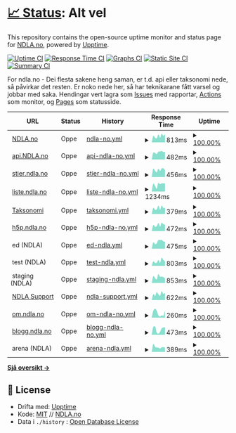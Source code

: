 # [📈 Status](https://status.ndla.no): <!--live status--> **Alt vel**

This repository contains the open-source uptime monitor and status page for [NDLA.no](https://ndla.no), powered by [Upptime](https://github.com/upptime/upptime).

[![Uptime CI](https://github.com/NDLANO/oppetid/workflows/Uptime%20CI/badge.svg)](https://github.com/NDLANO/oppetid/actions?query=workflow%3A%22Uptime+CI%22)
[![Response Time CI](https://github.com/NDLANO/oppetid/workflows/Response%20Time%20CI/badge.svg)](https://github.com/NDLANO/oppetid/actions?query=workflow%3A%22Response+Time+CI%22)
[![Graphs CI](https://github.com/NDLANO/oppetid/workflows/Graphs%20CI/badge.svg)](https://github.com/NDLANO/oppetid/actions?query=workflow%3A%22Graphs+CI%22)
[![Static Site CI](https://github.com/NDLANO/oppetid/workflows/Static%20Site%20CI/badge.svg)](https://github.com/NDLANO/oppetid/actions?query=workflow%3A%22Static+Site+CI%22)
[![Summary CI](https://github.com/NDLANO/oppetid/workflows/Summary%20CI/badge.svg)](https://github.com/NDLANO/oppetid/actions?query=workflow%3A%22Summary+CI%22)

For ndla.no - Dei flesta sakene heng saman, er t.d. api eller taksonomi nede, så påvirkar det resten. Er noko nede her, så har teknikarane fått varsel og jobbar med saka.
Hendingar vert lagra som [Issues](https://github.com/NDLANO/oppetid/issues) med rapportar, [Actions](https://github.com/NDLANO/oppetid/actions) som monitor, og [Pages](https://NDLANO.github.io/oppetid/) som statusside.

<!--start: status pages-->
<!-- This summary is generated by Upptime (https://github.com/upptime/upptime) -->
<!-- Do not edit this manually, your changes will be overwritten -->
<!-- prettier-ignore -->
| URL | Status | History | Response Time | Uptime |
| --- | ------ | ------- | ------------- | ------ |
| <img alt="" src="https://ndla.no/static/ndla-favicon.png" height="13"> [NDLA.no](https://ndla.no) | Oppe | [ndla-no.yml](https://github.com/NDLANO/oppetid/commits/HEAD/history/ndla-no.yml) | <details><summary><img alt="Response time graph" src="./graphs/ndla-no/response-time-week.png" height="20"> 813ms</summary><br><a href="https://status.ndla.no/history/ndla-no"><img alt="Response time 880" src="https://img.shields.io/endpoint?url=https%3A%2F%2Fraw.githubusercontent.com%2FNDLANO%2Foppetid%2FHEAD%2Fapi%2Fndla-no%2Fresponse-time.json"></a><br><a href="https://status.ndla.no/history/ndla-no"><img alt="24-hour response time 580" src="https://img.shields.io/endpoint?url=https%3A%2F%2Fraw.githubusercontent.com%2FNDLANO%2Foppetid%2FHEAD%2Fapi%2Fndla-no%2Fresponse-time-day.json"></a><br><a href="https://status.ndla.no/history/ndla-no"><img alt="7-day response time 813" src="https://img.shields.io/endpoint?url=https%3A%2F%2Fraw.githubusercontent.com%2FNDLANO%2Foppetid%2FHEAD%2Fapi%2Fndla-no%2Fresponse-time-week.json"></a><br><a href="https://status.ndla.no/history/ndla-no"><img alt="30-day response time 872" src="https://img.shields.io/endpoint?url=https%3A%2F%2Fraw.githubusercontent.com%2FNDLANO%2Foppetid%2FHEAD%2Fapi%2Fndla-no%2Fresponse-time-month.json"></a><br><a href="https://status.ndla.no/history/ndla-no"><img alt="1-year response time 893" src="https://img.shields.io/endpoint?url=https%3A%2F%2Fraw.githubusercontent.com%2FNDLANO%2Foppetid%2FHEAD%2Fapi%2Fndla-no%2Fresponse-time-year.json"></a></details> | <details><summary><a href="https://status.ndla.no/history/ndla-no">100.00%</a></summary><a href="https://status.ndla.no/history/ndla-no"><img alt="All-time uptime 100.00%" src="https://img.shields.io/endpoint?url=https%3A%2F%2Fraw.githubusercontent.com%2FNDLANO%2Foppetid%2FHEAD%2Fapi%2Fndla-no%2Fuptime.json"></a><br><a href="https://status.ndla.no/history/ndla-no"><img alt="24-hour uptime 100.00%" src="https://img.shields.io/endpoint?url=https%3A%2F%2Fraw.githubusercontent.com%2FNDLANO%2Foppetid%2FHEAD%2Fapi%2Fndla-no%2Fuptime-day.json"></a><br><a href="https://status.ndla.no/history/ndla-no"><img alt="7-day uptime 100.00%" src="https://img.shields.io/endpoint?url=https%3A%2F%2Fraw.githubusercontent.com%2FNDLANO%2Foppetid%2FHEAD%2Fapi%2Fndla-no%2Fuptime-week.json"></a><br><a href="https://status.ndla.no/history/ndla-no"><img alt="30-day uptime 100.00%" src="https://img.shields.io/endpoint?url=https%3A%2F%2Fraw.githubusercontent.com%2FNDLANO%2Foppetid%2FHEAD%2Fapi%2Fndla-no%2Fuptime-month.json"></a><br><a href="https://status.ndla.no/history/ndla-no"><img alt="1-year uptime 100.00%" src="https://img.shields.io/endpoint?url=https%3A%2F%2Fraw.githubusercontent.com%2FNDLANO%2Foppetid%2FHEAD%2Fapi%2Fndla-no%2Fuptime-year.json"></a></details>
| <img alt="" src="https://ndla.no/static/ndla-favicon.png" height="13"> [api.NDLA.no](https://api.ndla.no) | Oppe | [api-ndla-no.yml](https://github.com/NDLANO/oppetid/commits/HEAD/history/api-ndla-no.yml) | <details><summary><img alt="Response time graph" src="./graphs/api-ndla-no/response-time-week.png" height="20"> 482ms</summary><br><a href="https://status.ndla.no/history/api-ndla-no"><img alt="Response time 454" src="https://img.shields.io/endpoint?url=https%3A%2F%2Fraw.githubusercontent.com%2FNDLANO%2Foppetid%2FHEAD%2Fapi%2Fapi-ndla-no%2Fresponse-time.json"></a><br><a href="https://status.ndla.no/history/api-ndla-no"><img alt="24-hour response time 648" src="https://img.shields.io/endpoint?url=https%3A%2F%2Fraw.githubusercontent.com%2FNDLANO%2Foppetid%2FHEAD%2Fapi%2Fapi-ndla-no%2Fresponse-time-day.json"></a><br><a href="https://status.ndla.no/history/api-ndla-no"><img alt="7-day response time 482" src="https://img.shields.io/endpoint?url=https%3A%2F%2Fraw.githubusercontent.com%2FNDLANO%2Foppetid%2FHEAD%2Fapi%2Fapi-ndla-no%2Fresponse-time-week.json"></a><br><a href="https://status.ndla.no/history/api-ndla-no"><img alt="30-day response time 423" src="https://img.shields.io/endpoint?url=https%3A%2F%2Fraw.githubusercontent.com%2FNDLANO%2Foppetid%2FHEAD%2Fapi%2Fapi-ndla-no%2Fresponse-time-month.json"></a><br><a href="https://status.ndla.no/history/api-ndla-no"><img alt="1-year response time 462" src="https://img.shields.io/endpoint?url=https%3A%2F%2Fraw.githubusercontent.com%2FNDLANO%2Foppetid%2FHEAD%2Fapi%2Fapi-ndla-no%2Fresponse-time-year.json"></a></details> | <details><summary><a href="https://status.ndla.no/history/api-ndla-no">100.00%</a></summary><a href="https://status.ndla.no/history/api-ndla-no"><img alt="All-time uptime 99.99%" src="https://img.shields.io/endpoint?url=https%3A%2F%2Fraw.githubusercontent.com%2FNDLANO%2Foppetid%2FHEAD%2Fapi%2Fapi-ndla-no%2Fuptime.json"></a><br><a href="https://status.ndla.no/history/api-ndla-no"><img alt="24-hour uptime 100.00%" src="https://img.shields.io/endpoint?url=https%3A%2F%2Fraw.githubusercontent.com%2FNDLANO%2Foppetid%2FHEAD%2Fapi%2Fapi-ndla-no%2Fuptime-day.json"></a><br><a href="https://status.ndla.no/history/api-ndla-no"><img alt="7-day uptime 100.00%" src="https://img.shields.io/endpoint?url=https%3A%2F%2Fraw.githubusercontent.com%2FNDLANO%2Foppetid%2FHEAD%2Fapi%2Fapi-ndla-no%2Fuptime-week.json"></a><br><a href="https://status.ndla.no/history/api-ndla-no"><img alt="30-day uptime 100.00%" src="https://img.shields.io/endpoint?url=https%3A%2F%2Fraw.githubusercontent.com%2FNDLANO%2Foppetid%2FHEAD%2Fapi%2Fapi-ndla-no%2Fuptime-month.json"></a><br><a href="https://status.ndla.no/history/api-ndla-no"><img alt="1-year uptime 99.98%" src="https://img.shields.io/endpoint?url=https%3A%2F%2Fraw.githubusercontent.com%2FNDLANO%2Foppetid%2FHEAD%2Fapi%2Fapi-ndla-no%2Fuptime-year.json"></a></details>
| <img alt="" src="https://ndla.no/static/ndla-favicon.png" height="13"> [stier.ndla.no](https://stier.ndla.no) | Oppe | [stier-ndla-no.yml](https://github.com/NDLANO/oppetid/commits/HEAD/history/stier-ndla-no.yml) | <details><summary><img alt="Response time graph" src="./graphs/stier-ndla-no/response-time-week.png" height="20"> 456ms</summary><br><a href="https://status.ndla.no/history/stier-ndla-no"><img alt="Response time 489" src="https://img.shields.io/endpoint?url=https%3A%2F%2Fraw.githubusercontent.com%2FNDLANO%2Foppetid%2FHEAD%2Fapi%2Fstier-ndla-no%2Fresponse-time.json"></a><br><a href="https://status.ndla.no/history/stier-ndla-no"><img alt="24-hour response time 328" src="https://img.shields.io/endpoint?url=https%3A%2F%2Fraw.githubusercontent.com%2FNDLANO%2Foppetid%2FHEAD%2Fapi%2Fstier-ndla-no%2Fresponse-time-day.json"></a><br><a href="https://status.ndla.no/history/stier-ndla-no"><img alt="7-day response time 456" src="https://img.shields.io/endpoint?url=https%3A%2F%2Fraw.githubusercontent.com%2FNDLANO%2Foppetid%2FHEAD%2Fapi%2Fstier-ndla-no%2Fresponse-time-week.json"></a><br><a href="https://status.ndla.no/history/stier-ndla-no"><img alt="30-day response time 504" src="https://img.shields.io/endpoint?url=https%3A%2F%2Fraw.githubusercontent.com%2FNDLANO%2Foppetid%2FHEAD%2Fapi%2Fstier-ndla-no%2Fresponse-time-month.json"></a><br><a href="https://status.ndla.no/history/stier-ndla-no"><img alt="1-year response time 493" src="https://img.shields.io/endpoint?url=https%3A%2F%2Fraw.githubusercontent.com%2FNDLANO%2Foppetid%2FHEAD%2Fapi%2Fstier-ndla-no%2Fresponse-time-year.json"></a></details> | <details><summary><a href="https://status.ndla.no/history/stier-ndla-no">100.00%</a></summary><a href="https://status.ndla.no/history/stier-ndla-no"><img alt="All-time uptime 100.00%" src="https://img.shields.io/endpoint?url=https%3A%2F%2Fraw.githubusercontent.com%2FNDLANO%2Foppetid%2FHEAD%2Fapi%2Fstier-ndla-no%2Fuptime.json"></a><br><a href="https://status.ndla.no/history/stier-ndla-no"><img alt="24-hour uptime 100.00%" src="https://img.shields.io/endpoint?url=https%3A%2F%2Fraw.githubusercontent.com%2FNDLANO%2Foppetid%2FHEAD%2Fapi%2Fstier-ndla-no%2Fuptime-day.json"></a><br><a href="https://status.ndla.no/history/stier-ndla-no"><img alt="7-day uptime 100.00%" src="https://img.shields.io/endpoint?url=https%3A%2F%2Fraw.githubusercontent.com%2FNDLANO%2Foppetid%2FHEAD%2Fapi%2Fstier-ndla-no%2Fuptime-week.json"></a><br><a href="https://status.ndla.no/history/stier-ndla-no"><img alt="30-day uptime 100.00%" src="https://img.shields.io/endpoint?url=https%3A%2F%2Fraw.githubusercontent.com%2FNDLANO%2Foppetid%2FHEAD%2Fapi%2Fstier-ndla-no%2Fuptime-month.json"></a><br><a href="https://status.ndla.no/history/stier-ndla-no"><img alt="1-year uptime 99.99%" src="https://img.shields.io/endpoint?url=https%3A%2F%2Fraw.githubusercontent.com%2FNDLANO%2Foppetid%2FHEAD%2Fapi%2Fstier-ndla-no%2Fuptime-year.json"></a></details>
| <img alt="" src="https://ndla.no/static/ndla-favicon.png" height="13"> [liste.ndla.no](https://liste.ndla.no) | Oppe | [liste-ndla-no.yml](https://github.com/NDLANO/oppetid/commits/HEAD/history/liste-ndla-no.yml) | <details><summary><img alt="Response time graph" src="./graphs/liste-ndla-no/response-time-week.png" height="20"> 1234ms</summary><br><a href="https://status.ndla.no/history/liste-ndla-no"><img alt="Response time 1502" src="https://img.shields.io/endpoint?url=https%3A%2F%2Fraw.githubusercontent.com%2FNDLANO%2Foppetid%2FHEAD%2Fapi%2Fliste-ndla-no%2Fresponse-time.json"></a><br><a href="https://status.ndla.no/history/liste-ndla-no"><img alt="24-hour response time 1119" src="https://img.shields.io/endpoint?url=https%3A%2F%2Fraw.githubusercontent.com%2FNDLANO%2Foppetid%2FHEAD%2Fapi%2Fliste-ndla-no%2Fresponse-time-day.json"></a><br><a href="https://status.ndla.no/history/liste-ndla-no"><img alt="7-day response time 1234" src="https://img.shields.io/endpoint?url=https%3A%2F%2Fraw.githubusercontent.com%2FNDLANO%2Foppetid%2FHEAD%2Fapi%2Fliste-ndla-no%2Fresponse-time-week.json"></a><br><a href="https://status.ndla.no/history/liste-ndla-no"><img alt="30-day response time 1214" src="https://img.shields.io/endpoint?url=https%3A%2F%2Fraw.githubusercontent.com%2FNDLANO%2Foppetid%2FHEAD%2Fapi%2Fliste-ndla-no%2Fresponse-time-month.json"></a><br><a href="https://status.ndla.no/history/liste-ndla-no"><img alt="1-year response time 1772" src="https://img.shields.io/endpoint?url=https%3A%2F%2Fraw.githubusercontent.com%2FNDLANO%2Foppetid%2FHEAD%2Fapi%2Fliste-ndla-no%2Fresponse-time-year.json"></a></details> | <details><summary><a href="https://status.ndla.no/history/liste-ndla-no">100.00%</a></summary><a href="https://status.ndla.no/history/liste-ndla-no"><img alt="All-time uptime 99.94%" src="https://img.shields.io/endpoint?url=https%3A%2F%2Fraw.githubusercontent.com%2FNDLANO%2Foppetid%2FHEAD%2Fapi%2Fliste-ndla-no%2Fuptime.json"></a><br><a href="https://status.ndla.no/history/liste-ndla-no"><img alt="24-hour uptime 100.00%" src="https://img.shields.io/endpoint?url=https%3A%2F%2Fraw.githubusercontent.com%2FNDLANO%2Foppetid%2FHEAD%2Fapi%2Fliste-ndla-no%2Fuptime-day.json"></a><br><a href="https://status.ndla.no/history/liste-ndla-no"><img alt="7-day uptime 100.00%" src="https://img.shields.io/endpoint?url=https%3A%2F%2Fraw.githubusercontent.com%2FNDLANO%2Foppetid%2FHEAD%2Fapi%2Fliste-ndla-no%2Fuptime-week.json"></a><br><a href="https://status.ndla.no/history/liste-ndla-no"><img alt="30-day uptime 100.00%" src="https://img.shields.io/endpoint?url=https%3A%2F%2Fraw.githubusercontent.com%2FNDLANO%2Foppetid%2FHEAD%2Fapi%2Fliste-ndla-no%2Fuptime-month.json"></a><br><a href="https://status.ndla.no/history/liste-ndla-no"><img alt="1-year uptime 99.92%" src="https://img.shields.io/endpoint?url=https%3A%2F%2Fraw.githubusercontent.com%2FNDLANO%2Foppetid%2FHEAD%2Fapi%2Fliste-ndla-no%2Fuptime-year.json"></a></details>
| <img alt="" src="https://ndla.no/static/ndla-favicon.png" height="13"> [Taksonomi](https://api.ndla.no/taxonomy/api-docs) | Oppe | [taksonomi.yml](https://github.com/NDLANO/oppetid/commits/HEAD/history/taksonomi.yml) | <details><summary><img alt="Response time graph" src="./graphs/taksonomi/response-time-week.png" height="20"> 379ms</summary><br><a href="https://status.ndla.no/history/taksonomi"><img alt="Response time 1376" src="https://img.shields.io/endpoint?url=https%3A%2F%2Fraw.githubusercontent.com%2FNDLANO%2Foppetid%2FHEAD%2Fapi%2Ftaksonomi%2Fresponse-time.json"></a><br><a href="https://status.ndla.no/history/taksonomi"><img alt="24-hour response time 228" src="https://img.shields.io/endpoint?url=https%3A%2F%2Fraw.githubusercontent.com%2FNDLANO%2Foppetid%2FHEAD%2Fapi%2Ftaksonomi%2Fresponse-time-day.json"></a><br><a href="https://status.ndla.no/history/taksonomi"><img alt="7-day response time 379" src="https://img.shields.io/endpoint?url=https%3A%2F%2Fraw.githubusercontent.com%2FNDLANO%2Foppetid%2FHEAD%2Fapi%2Ftaksonomi%2Fresponse-time-week.json"></a><br><a href="https://status.ndla.no/history/taksonomi"><img alt="30-day response time 367" src="https://img.shields.io/endpoint?url=https%3A%2F%2Fraw.githubusercontent.com%2FNDLANO%2Foppetid%2FHEAD%2Fapi%2Ftaksonomi%2Fresponse-time-month.json"></a><br><a href="https://status.ndla.no/history/taksonomi"><img alt="1-year response time 1376" src="https://img.shields.io/endpoint?url=https%3A%2F%2Fraw.githubusercontent.com%2FNDLANO%2Foppetid%2FHEAD%2Fapi%2Ftaksonomi%2Fresponse-time-year.json"></a></details> | <details><summary><a href="https://status.ndla.no/history/taksonomi">100.00%</a></summary><a href="https://status.ndla.no/history/taksonomi"><img alt="All-time uptime 99.93%" src="https://img.shields.io/endpoint?url=https%3A%2F%2Fraw.githubusercontent.com%2FNDLANO%2Foppetid%2FHEAD%2Fapi%2Ftaksonomi%2Fuptime.json"></a><br><a href="https://status.ndla.no/history/taksonomi"><img alt="24-hour uptime 100.00%" src="https://img.shields.io/endpoint?url=https%3A%2F%2Fraw.githubusercontent.com%2FNDLANO%2Foppetid%2FHEAD%2Fapi%2Ftaksonomi%2Fuptime-day.json"></a><br><a href="https://status.ndla.no/history/taksonomi"><img alt="7-day uptime 100.00%" src="https://img.shields.io/endpoint?url=https%3A%2F%2Fraw.githubusercontent.com%2FNDLANO%2Foppetid%2FHEAD%2Fapi%2Ftaksonomi%2Fuptime-week.json"></a><br><a href="https://status.ndla.no/history/taksonomi"><img alt="30-day uptime 100.00%" src="https://img.shields.io/endpoint?url=https%3A%2F%2Fraw.githubusercontent.com%2FNDLANO%2Foppetid%2FHEAD%2Fapi%2Ftaksonomi%2Fuptime-month.json"></a><br><a href="https://status.ndla.no/history/taksonomi"><img alt="1-year uptime 99.93%" src="https://img.shields.io/endpoint?url=https%3A%2F%2Fraw.githubusercontent.com%2FNDLANO%2Foppetid%2FHEAD%2Fapi%2Ftaksonomi%2Fuptime-year.json"></a></details>
| <img alt="" src="https://h5p.org/sites/all/themes/professional_themec/favicon.ico" height="13"> [h5p.ndla.no](https://ca.h5p.ndla.no/h5p) | Oppe | [h5p-ndla-no.yml](https://github.com/NDLANO/oppetid/commits/HEAD/history/h5p-ndla-no.yml) | <details><summary><img alt="Response time graph" src="./graphs/h5p-ndla-no/response-time-week.png" height="20"> 472ms</summary><br><a href="https://status.ndla.no/history/h5p-ndla-no"><img alt="Response time 524" src="https://img.shields.io/endpoint?url=https%3A%2F%2Fraw.githubusercontent.com%2FNDLANO%2Foppetid%2FHEAD%2Fapi%2Fh5p-ndla-no%2Fresponse-time.json"></a><br><a href="https://status.ndla.no/history/h5p-ndla-no"><img alt="24-hour response time 367" src="https://img.shields.io/endpoint?url=https%3A%2F%2Fraw.githubusercontent.com%2FNDLANO%2Foppetid%2FHEAD%2Fapi%2Fh5p-ndla-no%2Fresponse-time-day.json"></a><br><a href="https://status.ndla.no/history/h5p-ndla-no"><img alt="7-day response time 472" src="https://img.shields.io/endpoint?url=https%3A%2F%2Fraw.githubusercontent.com%2FNDLANO%2Foppetid%2FHEAD%2Fapi%2Fh5p-ndla-no%2Fresponse-time-week.json"></a><br><a href="https://status.ndla.no/history/h5p-ndla-no"><img alt="30-day response time 517" src="https://img.shields.io/endpoint?url=https%3A%2F%2Fraw.githubusercontent.com%2FNDLANO%2Foppetid%2FHEAD%2Fapi%2Fh5p-ndla-no%2Fresponse-time-month.json"></a><br><a href="https://status.ndla.no/history/h5p-ndla-no"><img alt="1-year response time 524" src="https://img.shields.io/endpoint?url=https%3A%2F%2Fraw.githubusercontent.com%2FNDLANO%2Foppetid%2FHEAD%2Fapi%2Fh5p-ndla-no%2Fresponse-time-year.json"></a></details> | <details><summary><a href="https://status.ndla.no/history/h5p-ndla-no">100.00%</a></summary><a href="https://status.ndla.no/history/h5p-ndla-no"><img alt="All-time uptime 100.00%" src="https://img.shields.io/endpoint?url=https%3A%2F%2Fraw.githubusercontent.com%2FNDLANO%2Foppetid%2FHEAD%2Fapi%2Fh5p-ndla-no%2Fuptime.json"></a><br><a href="https://status.ndla.no/history/h5p-ndla-no"><img alt="24-hour uptime 100.00%" src="https://img.shields.io/endpoint?url=https%3A%2F%2Fraw.githubusercontent.com%2FNDLANO%2Foppetid%2FHEAD%2Fapi%2Fh5p-ndla-no%2Fuptime-day.json"></a><br><a href="https://status.ndla.no/history/h5p-ndla-no"><img alt="7-day uptime 100.00%" src="https://img.shields.io/endpoint?url=https%3A%2F%2Fraw.githubusercontent.com%2FNDLANO%2Foppetid%2FHEAD%2Fapi%2Fh5p-ndla-no%2Fuptime-week.json"></a><br><a href="https://status.ndla.no/history/h5p-ndla-no"><img alt="30-day uptime 100.00%" src="https://img.shields.io/endpoint?url=https%3A%2F%2Fraw.githubusercontent.com%2FNDLANO%2Foppetid%2FHEAD%2Fapi%2Fh5p-ndla-no%2Fuptime-month.json"></a><br><a href="https://status.ndla.no/history/h5p-ndla-no"><img alt="1-year uptime 100.00%" src="https://img.shields.io/endpoint?url=https%3A%2F%2Fraw.githubusercontent.com%2FNDLANO%2Foppetid%2FHEAD%2Fapi%2Fh5p-ndla-no%2Fuptime-year.json"></a></details>
| <img alt="" src="https://ndla.no/static/ndla-favicon.png" height="13"> ed (NDLA) | Oppe | [ed-ndla.yml](https://github.com/NDLANO/oppetid/commits/HEAD/history/ed-ndla.yml) | <details><summary><img alt="Response time graph" src="./graphs/ed-ndla/response-time-week.png" height="20"> 475ms</summary><br><a href="https://status.ndla.no/history/ed-ndla"><img alt="Response time 461" src="https://img.shields.io/endpoint?url=https%3A%2F%2Fraw.githubusercontent.com%2FNDLANO%2Foppetid%2FHEAD%2Fapi%2Fed-ndla%2Fresponse-time.json"></a><br><a href="https://status.ndla.no/history/ed-ndla"><img alt="24-hour response time 433" src="https://img.shields.io/endpoint?url=https%3A%2F%2Fraw.githubusercontent.com%2FNDLANO%2Foppetid%2FHEAD%2Fapi%2Fed-ndla%2Fresponse-time-day.json"></a><br><a href="https://status.ndla.no/history/ed-ndla"><img alt="7-day response time 475" src="https://img.shields.io/endpoint?url=https%3A%2F%2Fraw.githubusercontent.com%2FNDLANO%2Foppetid%2FHEAD%2Fapi%2Fed-ndla%2Fresponse-time-week.json"></a><br><a href="https://status.ndla.no/history/ed-ndla"><img alt="30-day response time 465" src="https://img.shields.io/endpoint?url=https%3A%2F%2Fraw.githubusercontent.com%2FNDLANO%2Foppetid%2FHEAD%2Fapi%2Fed-ndla%2Fresponse-time-month.json"></a><br><a href="https://status.ndla.no/history/ed-ndla"><img alt="1-year response time 462" src="https://img.shields.io/endpoint?url=https%3A%2F%2Fraw.githubusercontent.com%2FNDLANO%2Foppetid%2FHEAD%2Fapi%2Fed-ndla%2Fresponse-time-year.json"></a></details> | <details><summary><a href="https://status.ndla.no/history/ed-ndla">100.00%</a></summary><a href="https://status.ndla.no/history/ed-ndla"><img alt="All-time uptime 100.00%" src="https://img.shields.io/endpoint?url=https%3A%2F%2Fraw.githubusercontent.com%2FNDLANO%2Foppetid%2FHEAD%2Fapi%2Fed-ndla%2Fuptime.json"></a><br><a href="https://status.ndla.no/history/ed-ndla"><img alt="24-hour uptime 100.00%" src="https://img.shields.io/endpoint?url=https%3A%2F%2Fraw.githubusercontent.com%2FNDLANO%2Foppetid%2FHEAD%2Fapi%2Fed-ndla%2Fuptime-day.json"></a><br><a href="https://status.ndla.no/history/ed-ndla"><img alt="7-day uptime 100.00%" src="https://img.shields.io/endpoint?url=https%3A%2F%2Fraw.githubusercontent.com%2FNDLANO%2Foppetid%2FHEAD%2Fapi%2Fed-ndla%2Fuptime-week.json"></a><br><a href="https://status.ndla.no/history/ed-ndla"><img alt="30-day uptime 100.00%" src="https://img.shields.io/endpoint?url=https%3A%2F%2Fraw.githubusercontent.com%2FNDLANO%2Foppetid%2FHEAD%2Fapi%2Fed-ndla%2Fuptime-month.json"></a><br><a href="https://status.ndla.no/history/ed-ndla"><img alt="1-year uptime 100.00%" src="https://img.shields.io/endpoint?url=https%3A%2F%2Fraw.githubusercontent.com%2FNDLANO%2Foppetid%2FHEAD%2Fapi%2Fed-ndla%2Fuptime-year.json"></a></details>
| <img alt="" src="https://ndla.no/static/ndla-favicon.png" height="13"> test (NDLA) | Oppe | [test-ndla.yml](https://github.com/NDLANO/oppetid/commits/HEAD/history/test-ndla.yml) | <details><summary><img alt="Response time graph" src="./graphs/test-ndla/response-time-week.png" height="20"> 803ms</summary><br><a href="https://status.ndla.no/history/test-ndla"><img alt="Response time 964" src="https://img.shields.io/endpoint?url=https%3A%2F%2Fraw.githubusercontent.com%2FNDLANO%2Foppetid%2FHEAD%2Fapi%2Ftest-ndla%2Fresponse-time.json"></a><br><a href="https://status.ndla.no/history/test-ndla"><img alt="24-hour response time 550" src="https://img.shields.io/endpoint?url=https%3A%2F%2Fraw.githubusercontent.com%2FNDLANO%2Foppetid%2FHEAD%2Fapi%2Ftest-ndla%2Fresponse-time-day.json"></a><br><a href="https://status.ndla.no/history/test-ndla"><img alt="7-day response time 803" src="https://img.shields.io/endpoint?url=https%3A%2F%2Fraw.githubusercontent.com%2FNDLANO%2Foppetid%2FHEAD%2Fapi%2Ftest-ndla%2Fresponse-time-week.json"></a><br><a href="https://status.ndla.no/history/test-ndla"><img alt="30-day response time 924" src="https://img.shields.io/endpoint?url=https%3A%2F%2Fraw.githubusercontent.com%2FNDLANO%2Foppetid%2FHEAD%2Fapi%2Ftest-ndla%2Fresponse-time-month.json"></a><br><a href="https://status.ndla.no/history/test-ndla"><img alt="1-year response time 977" src="https://img.shields.io/endpoint?url=https%3A%2F%2Fraw.githubusercontent.com%2FNDLANO%2Foppetid%2FHEAD%2Fapi%2Ftest-ndla%2Fresponse-time-year.json"></a></details> | <details><summary><a href="https://status.ndla.no/history/test-ndla">100.00%</a></summary><a href="https://status.ndla.no/history/test-ndla"><img alt="All-time uptime 99.99%" src="https://img.shields.io/endpoint?url=https%3A%2F%2Fraw.githubusercontent.com%2FNDLANO%2Foppetid%2FHEAD%2Fapi%2Ftest-ndla%2Fuptime.json"></a><br><a href="https://status.ndla.no/history/test-ndla"><img alt="24-hour uptime 100.00%" src="https://img.shields.io/endpoint?url=https%3A%2F%2Fraw.githubusercontent.com%2FNDLANO%2Foppetid%2FHEAD%2Fapi%2Ftest-ndla%2Fuptime-day.json"></a><br><a href="https://status.ndla.no/history/test-ndla"><img alt="7-day uptime 100.00%" src="https://img.shields.io/endpoint?url=https%3A%2F%2Fraw.githubusercontent.com%2FNDLANO%2Foppetid%2FHEAD%2Fapi%2Ftest-ndla%2Fuptime-week.json"></a><br><a href="https://status.ndla.no/history/test-ndla"><img alt="30-day uptime 100.00%" src="https://img.shields.io/endpoint?url=https%3A%2F%2Fraw.githubusercontent.com%2FNDLANO%2Foppetid%2FHEAD%2Fapi%2Ftest-ndla%2Fuptime-month.json"></a><br><a href="https://status.ndla.no/history/test-ndla"><img alt="1-year uptime 99.99%" src="https://img.shields.io/endpoint?url=https%3A%2F%2Fraw.githubusercontent.com%2FNDLANO%2Foppetid%2FHEAD%2Fapi%2Ftest-ndla%2Fuptime-year.json"></a></details>
| <img alt="" src="https://ndla.no/static/ndla-favicon.png" height="13"> staging (NDLA) | Oppe | [staging-ndla.yml](https://github.com/NDLANO/oppetid/commits/HEAD/history/staging-ndla.yml) | <details><summary><img alt="Response time graph" src="./graphs/staging-ndla/response-time-week.png" height="20"> 853ms</summary><br><a href="https://status.ndla.no/history/staging-ndla"><img alt="Response time 940" src="https://img.shields.io/endpoint?url=https%3A%2F%2Fraw.githubusercontent.com%2FNDLANO%2Foppetid%2FHEAD%2Fapi%2Fstaging-ndla%2Fresponse-time.json"></a><br><a href="https://status.ndla.no/history/staging-ndla"><img alt="24-hour response time 538" src="https://img.shields.io/endpoint?url=https%3A%2F%2Fraw.githubusercontent.com%2FNDLANO%2Foppetid%2FHEAD%2Fapi%2Fstaging-ndla%2Fresponse-time-day.json"></a><br><a href="https://status.ndla.no/history/staging-ndla"><img alt="7-day response time 853" src="https://img.shields.io/endpoint?url=https%3A%2F%2Fraw.githubusercontent.com%2FNDLANO%2Foppetid%2FHEAD%2Fapi%2Fstaging-ndla%2Fresponse-time-week.json"></a><br><a href="https://status.ndla.no/history/staging-ndla"><img alt="30-day response time 933" src="https://img.shields.io/endpoint?url=https%3A%2F%2Fraw.githubusercontent.com%2FNDLANO%2Foppetid%2FHEAD%2Fapi%2Fstaging-ndla%2Fresponse-time-month.json"></a><br><a href="https://status.ndla.no/history/staging-ndla"><img alt="1-year response time 966" src="https://img.shields.io/endpoint?url=https%3A%2F%2Fraw.githubusercontent.com%2FNDLANO%2Foppetid%2FHEAD%2Fapi%2Fstaging-ndla%2Fresponse-time-year.json"></a></details> | <details><summary><a href="https://status.ndla.no/history/staging-ndla">100.00%</a></summary><a href="https://status.ndla.no/history/staging-ndla"><img alt="All-time uptime 100.00%" src="https://img.shields.io/endpoint?url=https%3A%2F%2Fraw.githubusercontent.com%2FNDLANO%2Foppetid%2FHEAD%2Fapi%2Fstaging-ndla%2Fuptime.json"></a><br><a href="https://status.ndla.no/history/staging-ndla"><img alt="24-hour uptime 100.00%" src="https://img.shields.io/endpoint?url=https%3A%2F%2Fraw.githubusercontent.com%2FNDLANO%2Foppetid%2FHEAD%2Fapi%2Fstaging-ndla%2Fuptime-day.json"></a><br><a href="https://status.ndla.no/history/staging-ndla"><img alt="7-day uptime 100.00%" src="https://img.shields.io/endpoint?url=https%3A%2F%2Fraw.githubusercontent.com%2FNDLANO%2Foppetid%2FHEAD%2Fapi%2Fstaging-ndla%2Fuptime-week.json"></a><br><a href="https://status.ndla.no/history/staging-ndla"><img alt="30-day uptime 100.00%" src="https://img.shields.io/endpoint?url=https%3A%2F%2Fraw.githubusercontent.com%2FNDLANO%2Foppetid%2FHEAD%2Fapi%2Fstaging-ndla%2Fuptime-month.json"></a><br><a href="https://status.ndla.no/history/staging-ndla"><img alt="1-year uptime 100.00%" src="https://img.shields.io/endpoint?url=https%3A%2F%2Fraw.githubusercontent.com%2FNDLANO%2Foppetid%2FHEAD%2Fapi%2Fstaging-ndla%2Fuptime-year.json"></a></details>
| <img alt="" src="https://ndla.no/static/ndla-favicon.png" height="13"> [NDLA Support](https://ndla.zendesk.com/) | Oppe | [ndla-support.yml](https://github.com/NDLANO/oppetid/commits/HEAD/history/ndla-support.yml) | <details><summary><img alt="Response time graph" src="./graphs/ndla-support/response-time-week.png" height="20"> 622ms</summary><br><a href="https://status.ndla.no/history/ndla-support"><img alt="Response time 647" src="https://img.shields.io/endpoint?url=https%3A%2F%2Fraw.githubusercontent.com%2FNDLANO%2Foppetid%2FHEAD%2Fapi%2Fndla-support%2Fresponse-time.json"></a><br><a href="https://status.ndla.no/history/ndla-support"><img alt="24-hour response time 535" src="https://img.shields.io/endpoint?url=https%3A%2F%2Fraw.githubusercontent.com%2FNDLANO%2Foppetid%2FHEAD%2Fapi%2Fndla-support%2Fresponse-time-day.json"></a><br><a href="https://status.ndla.no/history/ndla-support"><img alt="7-day response time 622" src="https://img.shields.io/endpoint?url=https%3A%2F%2Fraw.githubusercontent.com%2FNDLANO%2Foppetid%2FHEAD%2Fapi%2Fndla-support%2Fresponse-time-week.json"></a><br><a href="https://status.ndla.no/history/ndla-support"><img alt="30-day response time 635" src="https://img.shields.io/endpoint?url=https%3A%2F%2Fraw.githubusercontent.com%2FNDLANO%2Foppetid%2FHEAD%2Fapi%2Fndla-support%2Fresponse-time-month.json"></a><br><a href="https://status.ndla.no/history/ndla-support"><img alt="1-year response time 637" src="https://img.shields.io/endpoint?url=https%3A%2F%2Fraw.githubusercontent.com%2FNDLANO%2Foppetid%2FHEAD%2Fapi%2Fndla-support%2Fresponse-time-year.json"></a></details> | <details><summary><a href="https://status.ndla.no/history/ndla-support">100.00%</a></summary><a href="https://status.ndla.no/history/ndla-support"><img alt="All-time uptime 99.99%" src="https://img.shields.io/endpoint?url=https%3A%2F%2Fraw.githubusercontent.com%2FNDLANO%2Foppetid%2FHEAD%2Fapi%2Fndla-support%2Fuptime.json"></a><br><a href="https://status.ndla.no/history/ndla-support"><img alt="24-hour uptime 100.00%" src="https://img.shields.io/endpoint?url=https%3A%2F%2Fraw.githubusercontent.com%2FNDLANO%2Foppetid%2FHEAD%2Fapi%2Fndla-support%2Fuptime-day.json"></a><br><a href="https://status.ndla.no/history/ndla-support"><img alt="7-day uptime 100.00%" src="https://img.shields.io/endpoint?url=https%3A%2F%2Fraw.githubusercontent.com%2FNDLANO%2Foppetid%2FHEAD%2Fapi%2Fndla-support%2Fuptime-week.json"></a><br><a href="https://status.ndla.no/history/ndla-support"><img alt="30-day uptime 100.00%" src="https://img.shields.io/endpoint?url=https%3A%2F%2Fraw.githubusercontent.com%2FNDLANO%2Foppetid%2FHEAD%2Fapi%2Fndla-support%2Fuptime-month.json"></a><br><a href="https://status.ndla.no/history/ndla-support"><img alt="1-year uptime 99.99%" src="https://img.shields.io/endpoint?url=https%3A%2F%2Fraw.githubusercontent.com%2FNDLANO%2Foppetid%2FHEAD%2Fapi%2Fndla-support%2Fuptime-year.json"></a></details>
| <img alt="" src="https://ndla.no/static/ndla-favicon.png" height="13"> [om.ndla.no](https://om.ndla.no) | Oppe | [om-ndla-no.yml](https://github.com/NDLANO/oppetid/commits/HEAD/history/om-ndla-no.yml) | <details><summary><img alt="Response time graph" src="./graphs/om-ndla-no/response-time-week.png" height="20"> 260ms</summary><br><a href="https://status.ndla.no/history/om-ndla-no"><img alt="Response time 399" src="https://img.shields.io/endpoint?url=https%3A%2F%2Fraw.githubusercontent.com%2FNDLANO%2Foppetid%2FHEAD%2Fapi%2Fom-ndla-no%2Fresponse-time.json"></a><br><a href="https://status.ndla.no/history/om-ndla-no"><img alt="24-hour response time 111" src="https://img.shields.io/endpoint?url=https%3A%2F%2Fraw.githubusercontent.com%2FNDLANO%2Foppetid%2FHEAD%2Fapi%2Fom-ndla-no%2Fresponse-time-day.json"></a><br><a href="https://status.ndla.no/history/om-ndla-no"><img alt="7-day response time 260" src="https://img.shields.io/endpoint?url=https%3A%2F%2Fraw.githubusercontent.com%2FNDLANO%2Foppetid%2FHEAD%2Fapi%2Fom-ndla-no%2Fresponse-time-week.json"></a><br><a href="https://status.ndla.no/history/om-ndla-no"><img alt="30-day response time 403" src="https://img.shields.io/endpoint?url=https%3A%2F%2Fraw.githubusercontent.com%2FNDLANO%2Foppetid%2FHEAD%2Fapi%2Fom-ndla-no%2Fresponse-time-month.json"></a><br><a href="https://status.ndla.no/history/om-ndla-no"><img alt="1-year response time 422" src="https://img.shields.io/endpoint?url=https%3A%2F%2Fraw.githubusercontent.com%2FNDLANO%2Foppetid%2FHEAD%2Fapi%2Fom-ndla-no%2Fresponse-time-year.json"></a></details> | <details><summary><a href="https://status.ndla.no/history/om-ndla-no">100.00%</a></summary><a href="https://status.ndla.no/history/om-ndla-no"><img alt="All-time uptime 100.00%" src="https://img.shields.io/endpoint?url=https%3A%2F%2Fraw.githubusercontent.com%2FNDLANO%2Foppetid%2FHEAD%2Fapi%2Fom-ndla-no%2Fuptime.json"></a><br><a href="https://status.ndla.no/history/om-ndla-no"><img alt="24-hour uptime 100.00%" src="https://img.shields.io/endpoint?url=https%3A%2F%2Fraw.githubusercontent.com%2FNDLANO%2Foppetid%2FHEAD%2Fapi%2Fom-ndla-no%2Fuptime-day.json"></a><br><a href="https://status.ndla.no/history/om-ndla-no"><img alt="7-day uptime 100.00%" src="https://img.shields.io/endpoint?url=https%3A%2F%2Fraw.githubusercontent.com%2FNDLANO%2Foppetid%2FHEAD%2Fapi%2Fom-ndla-no%2Fuptime-week.json"></a><br><a href="https://status.ndla.no/history/om-ndla-no"><img alt="30-day uptime 100.00%" src="https://img.shields.io/endpoint?url=https%3A%2F%2Fraw.githubusercontent.com%2FNDLANO%2Foppetid%2FHEAD%2Fapi%2Fom-ndla-no%2Fuptime-month.json"></a><br><a href="https://status.ndla.no/history/om-ndla-no"><img alt="1-year uptime 100.00%" src="https://img.shields.io/endpoint?url=https%3A%2F%2Fraw.githubusercontent.com%2FNDLANO%2Foppetid%2FHEAD%2Fapi%2Fom-ndla-no%2Fuptime-year.json"></a></details>
| <img alt="" src="https://ndla.no/static/ndla-favicon.png" height="13"> [blogg.ndla.no](https://blogg.ndla.no) | Oppe | [blogg-ndla-no.yml](https://github.com/NDLANO/oppetid/commits/HEAD/history/blogg-ndla-no.yml) | <details><summary><img alt="Response time graph" src="./graphs/blogg-ndla-no/response-time-week.png" height="20"> 473ms</summary><br><a href="https://status.ndla.no/history/blogg-ndla-no"><img alt="Response time 530" src="https://img.shields.io/endpoint?url=https%3A%2F%2Fraw.githubusercontent.com%2FNDLANO%2Foppetid%2FHEAD%2Fapi%2Fblogg-ndla-no%2Fresponse-time.json"></a><br><a href="https://status.ndla.no/history/blogg-ndla-no"><img alt="24-hour response time 636" src="https://img.shields.io/endpoint?url=https%3A%2F%2Fraw.githubusercontent.com%2FNDLANO%2Foppetid%2FHEAD%2Fapi%2Fblogg-ndla-no%2Fresponse-time-day.json"></a><br><a href="https://status.ndla.no/history/blogg-ndla-no"><img alt="7-day response time 473" src="https://img.shields.io/endpoint?url=https%3A%2F%2Fraw.githubusercontent.com%2FNDLANO%2Foppetid%2FHEAD%2Fapi%2Fblogg-ndla-no%2Fresponse-time-week.json"></a><br><a href="https://status.ndla.no/history/blogg-ndla-no"><img alt="30-day response time 514" src="https://img.shields.io/endpoint?url=https%3A%2F%2Fraw.githubusercontent.com%2FNDLANO%2Foppetid%2FHEAD%2Fapi%2Fblogg-ndla-no%2Fresponse-time-month.json"></a><br><a href="https://status.ndla.no/history/blogg-ndla-no"><img alt="1-year response time 543" src="https://img.shields.io/endpoint?url=https%3A%2F%2Fraw.githubusercontent.com%2FNDLANO%2Foppetid%2FHEAD%2Fapi%2Fblogg-ndla-no%2Fresponse-time-year.json"></a></details> | <details><summary><a href="https://status.ndla.no/history/blogg-ndla-no">100.00%</a></summary><a href="https://status.ndla.no/history/blogg-ndla-no"><img alt="All-time uptime 100.00%" src="https://img.shields.io/endpoint?url=https%3A%2F%2Fraw.githubusercontent.com%2FNDLANO%2Foppetid%2FHEAD%2Fapi%2Fblogg-ndla-no%2Fuptime.json"></a><br><a href="https://status.ndla.no/history/blogg-ndla-no"><img alt="24-hour uptime 100.00%" src="https://img.shields.io/endpoint?url=https%3A%2F%2Fraw.githubusercontent.com%2FNDLANO%2Foppetid%2FHEAD%2Fapi%2Fblogg-ndla-no%2Fuptime-day.json"></a><br><a href="https://status.ndla.no/history/blogg-ndla-no"><img alt="7-day uptime 100.00%" src="https://img.shields.io/endpoint?url=https%3A%2F%2Fraw.githubusercontent.com%2FNDLANO%2Foppetid%2FHEAD%2Fapi%2Fblogg-ndla-no%2Fuptime-week.json"></a><br><a href="https://status.ndla.no/history/blogg-ndla-no"><img alt="30-day uptime 100.00%" src="https://img.shields.io/endpoint?url=https%3A%2F%2Fraw.githubusercontent.com%2FNDLANO%2Foppetid%2FHEAD%2Fapi%2Fblogg-ndla-no%2Fuptime-month.json"></a><br><a href="https://status.ndla.no/history/blogg-ndla-no"><img alt="1-year uptime 100.00%" src="https://img.shields.io/endpoint?url=https%3A%2F%2Fraw.githubusercontent.com%2FNDLANO%2Foppetid%2FHEAD%2Fapi%2Fblogg-ndla-no%2Fuptime-year.json"></a></details>
| <img alt="" src="https://ndla.no/static/ndla-favicon.png" height="13"> arena (NDLA) | Oppe | [arena-ndla.yml](https://github.com/NDLANO/oppetid/commits/HEAD/history/arena-ndla.yml) | <details><summary><img alt="Response time graph" src="./graphs/arena-ndla/response-time-week.png" height="20"> 389ms</summary><br><a href="https://status.ndla.no/history/arena-ndla"><img alt="Response time 392" src="https://img.shields.io/endpoint?url=https%3A%2F%2Fraw.githubusercontent.com%2FNDLANO%2Foppetid%2FHEAD%2Fapi%2Farena-ndla%2Fresponse-time.json"></a><br><a href="https://status.ndla.no/history/arena-ndla"><img alt="24-hour response time 359" src="https://img.shields.io/endpoint?url=https%3A%2F%2Fraw.githubusercontent.com%2FNDLANO%2Foppetid%2FHEAD%2Fapi%2Farena-ndla%2Fresponse-time-day.json"></a><br><a href="https://status.ndla.no/history/arena-ndla"><img alt="7-day response time 389" src="https://img.shields.io/endpoint?url=https%3A%2F%2Fraw.githubusercontent.com%2FNDLANO%2Foppetid%2FHEAD%2Fapi%2Farena-ndla%2Fresponse-time-week.json"></a><br><a href="https://status.ndla.no/history/arena-ndla"><img alt="30-day response time 385" src="https://img.shields.io/endpoint?url=https%3A%2F%2Fraw.githubusercontent.com%2FNDLANO%2Foppetid%2FHEAD%2Fapi%2Farena-ndla%2Fresponse-time-month.json"></a><br><a href="https://status.ndla.no/history/arena-ndla"><img alt="1-year response time 407" src="https://img.shields.io/endpoint?url=https%3A%2F%2Fraw.githubusercontent.com%2FNDLANO%2Foppetid%2FHEAD%2Fapi%2Farena-ndla%2Fresponse-time-year.json"></a></details> | <details><summary><a href="https://status.ndla.no/history/arena-ndla">100.00%</a></summary><a href="https://status.ndla.no/history/arena-ndla"><img alt="All-time uptime 100.00%" src="https://img.shields.io/endpoint?url=https%3A%2F%2Fraw.githubusercontent.com%2FNDLANO%2Foppetid%2FHEAD%2Fapi%2Farena-ndla%2Fuptime.json"></a><br><a href="https://status.ndla.no/history/arena-ndla"><img alt="24-hour uptime 100.00%" src="https://img.shields.io/endpoint?url=https%3A%2F%2Fraw.githubusercontent.com%2FNDLANO%2Foppetid%2FHEAD%2Fapi%2Farena-ndla%2Fuptime-day.json"></a><br><a href="https://status.ndla.no/history/arena-ndla"><img alt="7-day uptime 100.00%" src="https://img.shields.io/endpoint?url=https%3A%2F%2Fraw.githubusercontent.com%2FNDLANO%2Foppetid%2FHEAD%2Fapi%2Farena-ndla%2Fuptime-week.json"></a><br><a href="https://status.ndla.no/history/arena-ndla"><img alt="30-day uptime 100.00%" src="https://img.shields.io/endpoint?url=https%3A%2F%2Fraw.githubusercontent.com%2FNDLANO%2Foppetid%2FHEAD%2Fapi%2Farena-ndla%2Fuptime-month.json"></a><br><a href="https://status.ndla.no/history/arena-ndla"><img alt="1-year uptime 100.00%" src="https://img.shields.io/endpoint?url=https%3A%2F%2Fraw.githubusercontent.com%2FNDLANO%2Foppetid%2FHEAD%2Fapi%2Farena-ndla%2Fuptime-year.json"></a></details>

<!--end: status pages-->

[**Sjå oversikt →**](https://status.ndla.no/)

## 📄 License

- Drifta med: [Upptime](https://github.com/upptime/upptime)
- Kode: [MIT](./LICENSE) // [NDLA.no](https://github.com/NDLANO)
- Data i `./history` : [Open Database License](https://opendatacommons.org/licenses/odbl/1-0/)
